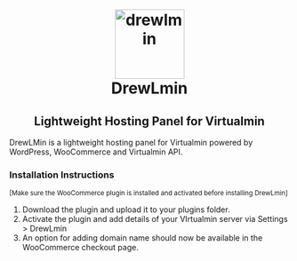 <h1 align="center">
  <a href="https://software.shillongtitude.com/drewlmin" target="_blank">
    <img src="https://shillongtitude.com/wp-content/uploads/2021/08/drewlmin-logo.png" align="center" width="125px" alt="drewlmin" style="max-width: 100%;"/>
  </a>
  <br/>
  DrewLmin
</h1>
<h2 align="center">Lightweight Hosting Panel for Virtualmin</h2>
<p>DrewLMin is a lightweight hosting panel for Virtualmin powered by WordPress, WooCommerce and Virtualmin API.</p>
<h3>Installation Instructions</h3>

<sub>[Make sure the WooCommerce plugin is installed and activated before installing DrewLmin]</sub>

1. Download the plugin and upload it to your plugins folder.
2. Activate the plugin and add details of your VIrtualmin server via Settings > DrewLmin
3. An option for adding domain name should now be available in the WooCommerce checkout page.
